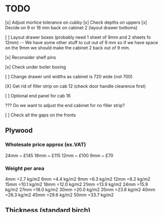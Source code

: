 # TODO

[x] Adjust mortice tolerance on cubby
[x] Check depths on uppers
[x] Decide on 9 or 18 mm back on cabinet 2 (layout drawer bottoms)

[ ] Layout drawer boxes (probably need 1 sheet of 9mm and 2 sheets fo 12mm)
 -- We have some other stuff to cut out of 9 mm so if we have space on the 9mm
    we should make the cabinet 2 back  out of 9 mm.

[x] Reconsider shelf pins

[x] Check under boiler boxing

[ ] Change drawer unit widths as cabinet is 720 wide (not 700)

[X] Get rid of filler strip on cab 12 (check door handle clearence first)

[ ] Optional end panel for cab 16

??? Do we want to adjust the end cabinet for no filler strip?

[ ] Check all the gaps on the fronts


## Plywood

### Wholesale price approx (ex.VAT)

24mm ~ £145
18mm ~ £115
12mm ~ £100
9mm ~ £70

### Weight per area

4mm =2.7 kg/m2
6mm =4.4 kg/m2
9mm =6.3 kg/m2
12mm =8.2 kg/m2
15mm =10.1 kg/m2
18mm =12.0 kg/m2
21mm =13.9 kg/m2
24mm =15.9 kg/m2
27mm =18.0 kg/m2
30mm =20.0 kg/m2
35mm =23.8 kg/m2
40mm =26.3 kg/m2
45mm =29.6 kg/m2
50mm =33.7 kg/m2


## Thickness (standard birch)

Ranges from 4mm @ +0.3mm/-0.4mm to 50mm @ ±1.2mm

24mm is approx 23.6mm
18mm is approx 17.7mm
15mm is approx 15mm
12mm is approx 11.7mm
9mm is approx 9mm

Add 0.3mm tolerance if using 9mm or 15mm.


### Blanco Under Sink Bin

Bin 456 tall. (including Olga drawer)

IMPORTANT: Internal width must be 562 or 568. This is not a range.

## Blum

### Soft close door hinges

4-6 kg 2 hinges (750 x 600)
6-12kg 3 hinges (1500 x 600)
12-17kg 4 hinges (2100 x 600)
17-22kg 5 hinges (2400 x 600)


## CNC  Projects (CAD)

Rhino 7 -- this is the CAD tool they use. 

-- IGES seems to be a nice format to use

### 2D File (Ideally by layer and colour)

RED OUTLINE
BLUE INLINE
GREEN - 4MM THROUGH HOLES
...
WHITE - V ENGRAVING 1MM DEEP

Panel Cut

/System/Library/Fonts/Supplemental/Arial Unicode.ttf



Notes for future CAD work. Do not put dogbones on the modelled parts. Add them afterwards when making the CAM stuff. It might be that you don't want them at all.

This would save a huge amount of time in modelling (and filesize.) You can add the tolerances at this stage also.


If you can use an 8MM cutter on 18MM material it can run in 2/3s the time since it needs fewer passes.


# Phase 1 costs

5 Sheets of 18mm Birch Ply bb/bb £560.40
1 Sheet of 24mm Birch Ply bb/bb £154.50
Programming £120
CNC Machining of Parts £300
Sheet Waste Recycling £9
Delivery to SE3 £73.80


560.40+154.50+120+300+9+73.80

